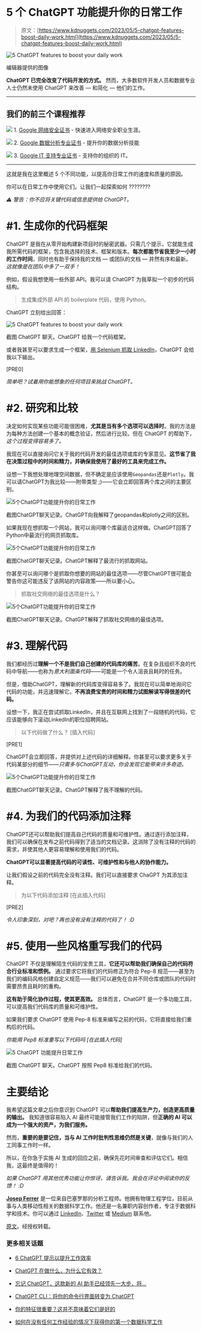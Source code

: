 # 5 个 ChatGPT 功能提升你的日常工作

> 原文：[https://www.kdnuggets.com/2023/05/5-chatgpt-features-boost-daily-work.html](https://www.kdnuggets.com/2023/05/5-chatgpt-features-boost-daily-work.html)

![5 ChatGPT features to boost your daily work](../Images/d4c06ff8e7b5738f44d3efe891b69f0f.png)

编辑器提供的图像

**ChatGPT 已完全改变了代码开发的方式。** 然而，大多数软件开发人员和数据专业人士仍然未使用 ChatGPT 来改善 — 和简化 — 他们的工作。

* * *

## 我们的前三个课程推荐

![](../Images/0244c01ba9267c002ef39d4907e0b8fb.png) 1\. [Google 网络安全证书](https://www.kdnuggets.com/google-cybersecurity) - 快速进入网络安全职业生涯。

![](../Images/e225c49c3c91745821c8c0368bf04711.png) 2\. [Google 数据分析专业证书](https://www.kdnuggets.com/google-data-analytics) - 提升你的数据分析技能

![](../Images/0244c01ba9267c002ef39d4907e0b8fb.png) 3\. [Google IT 支持专业证书](https://www.kdnuggets.com/google-itsupport) - 支持你的组织的 IT。

* * *

这就是我在这里概述 5 个不同功能，以提高你日常工作的速度和质量的原因。

你可以在日常工作中使用它们。让我们一起探索如何 ????????

*⚠️ 警告：你不应将关键代码或信息提供给 ChatGPT。*

# #1\. 生成你的代码框架

ChatGPT 是我在从零开始构建新项目时的秘密武器。只需几个提示，它就能生成我所需代码的框架，包含我选择的技术、框架和版本。**每次都能节省我至少一小时的工作时间**，同时也有助于保持我的文档 — 或团队的文档 — 井然有序和最新。*这就像是在团队中多了一双手！*

例如，假设我想使用一些外部 API。我可以请 ChatGPT 为我草拟一个初步的代码结构。

> 生成集成外部 API 的 boilerplate 代码，使用 Python。

ChatGPT 立刻给出回答：

![5 ChatGPT features to boost your daily work](../Images/04d366c640d2523fd211ac83cd943c09.png)

截图 ChatGPT 聊天。ChatGPT 给我一个代码框架。

或者我甚至可以要求生成一个框架，[用 Selenium 抓取 LinkedIn](https://medium.com/dev-genius/how-to-build-a-scraping-tool-for-linkedin-in-7-minutes-tool-data-science-csv-selenium-beautifulsoup-python-a673f12ac579)，ChatGPT 会给我以下输出。

[PRE0]

*简单吧？试着用你能想象的任何项目来挑战 ChatGPT。*

# #2\. 研究和比较

决定如何实现某些功能可能很困难，**尤其是当有多个选项可以选择时**。我的方法是为每种方法创建一个基本的概念验证，然后进行比较。但在 ChatGPT 的帮助下，*这个过程变得容易多了。*

我现在可以直接询问它关于我的代码开发的最佳选项或库的专家意见。**这节省了我在决策过程中的时间和精力，并确保我使用了最好的工具来完成工作。**

设想一下我想处理地理空间数据，但不确定是应该使用`Geopandas`还是`Plotly`。我可以请ChatGPT为我比较——附带类型 ;)——它会立即回答两个库之间的主要区别。

![5个ChatGPT功能提升你的日常工作](../Images/756ecdee160200ad207f68857339ab1a.png)

截图ChatGPT聊天记录。ChatGPT向我解释了geopandas和plotly之间的区别。

如果我现在想抓取一个网站，我可以询问哪个库最适合这样做。ChatGPT回答了Python中最流行的网页抓取库。

![5个ChatGPT功能提升你的日常工作](../Images/ad406a8a11db64c63ba3d10454e5f99c.png)

截图ChatGPT聊天记录。ChatGPT解释了最流行的抓取网站。

你甚至可以询问哪个是抓取你想要的网站的最佳选项——尽管ChatGPT很可能会警告你这可能违反了该网站的内容政策——所以要小心。

> 抓取社交网络的最佳选项是什么？

![5个ChatGPT功能提升你的日常工作](../Images/3a082847e4c8e4f624998d5b22347ba8.png)

截图ChatGPT聊天记录。ChatGPT解释了抓取社交网络的最佳选项。

# #3. 理解代码

我们都经历过**理解一个不是我们自己创建的代码库的痛苦**。在复杂且组织不良的代码中导航——也称为*意大利面条代码*——可能是一个令人沮丧且耗时的任务。

但是，借助ChatGPT，理解新的代码库变得容易多了。我现在可以简单地询问它代码的功能，并迅速理解它。**不再浪费宝贵的时间和精力试图解读写得很差的代码。**

设想一下，我正在尝试抓取LinkedIn，并且在互联网上找到了一段随机的代码，它应该能够向下滚动LinkedIn的职位招聘网站。

> 以下代码做了什么？ [插入代码]

[PRE1]

ChatGPT会立即回答，并提供对上述代码的详细解释。你甚至可以要求更多关于代码某部分的细节——*只需多与ChatGPT互动，你会发现它能带来许多奇迹。*

![5个ChatGPT功能提升你的日常工作](../Images/3702acc92bb270ed417243befbbc062f.png)

截图ChatGPT聊天记录。ChatGPT解释了我不理解的代码。

# #4. 为我们的代码添加注释

ChatGPT还可以帮助我们提高自己代码的质量和可维护性。通过逐行添加注释，我们可以确保在发布之前代码得到了适当的文档记录。这消除了没有注释的代码的需求，并使其他人更容易理解和使用我们的代码。

**ChatGPT可以显著提高代码的可读性、可维护性和与他人的协作能力。**

让我们假设之前的代码完全没有注释。我们可以直接要求 ChaGPT 为其添加注释。

> 为以下代码添加注释 [在此插入代码]

[PRE2]

*令人印象深刻，对吧？再也没有没有注释的代码了！ :D*

# #5\. 使用一些风格重写我们的代码

ChatGPT 不仅是理解陌生代码的宝贵工具，**它还可以帮助我们确保自己的代码符合行业标准和惯例。** 通过要求它将我们的代码修正为符合 Pep-8 规范——甚至为我们的编码风格创建自定义规范——我们可以避免在合并不同仓库或团队的代码时需要昂贵且耗时的重构。

**这有助于简化协作过程，使其更高效。** 总体而言，ChatGPT 是一个多功能工具，可以提高我们代码库的质量和可维护性。

如果我们要求 ChatGPT 使用 Pep-8 标准来编写之前的代码，它将直接给我们重构后的代码。

*你能用 Pep8 标准重写以下代码吗 [在此插入代码]*

![5 ChatGPT 功能提升日常工作](../Images/c0bd238a06804a4ee09756e3132debe3.png)

截图 ChatGPT 聊天。ChatGPT 按照 Pep8 标准给我们的代码。

# 主要结论

我希望这篇文章之后你意识到 ChatGPT 可以**帮助我们提高生产力，创造更高质量的输出。** 我知道很容易陷入 AI 最终可能接管我们工作的陷阱，但**正确的 AI 可以成为一个强大的资产，为我们服务。**

然而，**重要的是要记住，当与 AI 工作时批判性思维仍然是关键**，就像与我们的人工同事工作时一样。

所以，在你急于实施 AI 生成的回应之前，确保先花时间审查和评估它们。相信我，这最终是值得的！

*如果 ChatGPT 用其他优秀功能让你惊讶，请告诉我。我会在评论中阅读你的反馈！ :D*

**[Josep Ferrer](https://www.linkedin.com/in/josep-ferrer-sanchez)** 是一位来自巴塞罗那的分析工程师。他拥有物理工程学位，目前从事与人类移动性相关的数据科学工作。他还是一名兼职内容创作者，专注于数据科学和技术。你可以通过 [LinkedIn](https://www.linkedin.com/in/josep-ferrer-sanchez/)、[Twitter](https://twitter.com/rfeers) 或 [Medium](https://medium.com/@rfeers) 联系他。

[原文](https://medium.com/geekculture/5-chatgpt-features-to-boost-your-daily-work-404478fd70ca)。经授权转载。

### 更多相关话题

+   [6 ChatGPT 提示以提升工作效率](https://www.kdnuggets.com/6-chatgpt-prompts-to-enhance-your-productivity-at-work)

+   [ChatGPT 在做什么，为什么它有效？](https://www.kdnuggets.com/2023/04/chatgpt-work.html)

+   [忘记 ChatGPT，这款新的 AI 助手已经领先一大步，将…](https://www.kdnuggets.com/2023/08/forget-chatgpt-new-ai-assistant-leagues-ahead-change-way-work-forever.html)

+   [ChatGPT CLI：将你的命令行界面转变为 ChatGPT](https://www.kdnuggets.com/2023/07/chatgpt-cli-transform-commandline-interface-chatgpt.html)

+   [你的特征很重要？这并不意味着它们是好的](https://www.kdnuggets.com/your-features-are-important-it-doesnt-mean-they-are-good)

+   [如何在没有任何工作经验的情况下获得你的第一个数据科学工作](https://www.kdnuggets.com/2021/02/first-job-data-science-without-work-experience.html)
